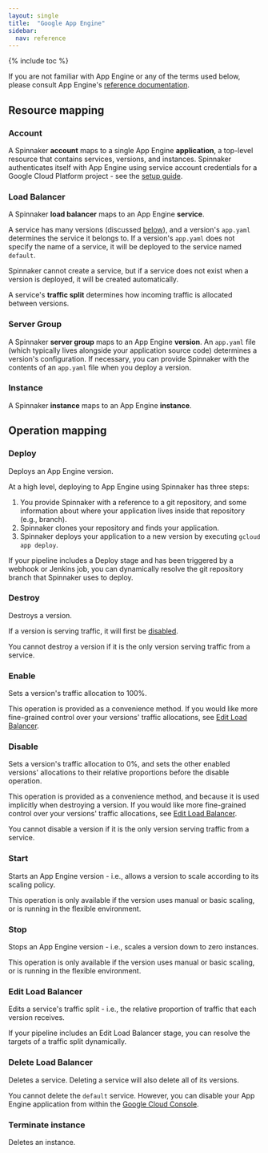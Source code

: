 ```yaml
---
layout: single
title:  "Google App Engine"
sidebar:
  nav: reference
---
```


{% include toc %}

If you are not familiar with App Engine or any of the terms used below, please consult
App Engine's [reference documentation](https://cloud.google.com/appengine/docs).

## Resource mapping

### Account
A Spinnaker **account** maps to a single App Engine **application**, a top-level resource that contains 
services, versions, and instances. Spinnaker authenticates itself with App Engine
using service account credentials for a Google Cloud Platform project - 
see the [setup guide](/setup/providers/appengine). 

### Load Balancer
A Spinnaker **load balancer** maps to an App Engine **service**. 

A service has many versions (discussed [below](#server-group)), and a version's `app.yaml` determines the service
it belongs to. If a version's `app.yaml` does not specify the name of a service, it will be deployed to the service named `default`.

Spinnaker cannot create a service, but if a service does not exist when a version is deployed, it will be created automatically. 

A service's **traffic split** determines how incoming traffic is allocated between versions.

### Server Group
A Spinnaker **server group** maps to an App Engine **version**. An `app.yaml` file (which typically lives alongside your application source code) determines
a version's configuration. If necessary, you can provide Spinnaker with the contents of an `app.yaml` 
file when you deploy a version.


### Instance
A Spinnaker **instance** maps to an App Engine **instance**.

## Operation mapping

### Deploy

Deploys an App Engine version.

At a high level, deploying to App Engine using Spinnaker has three steps: 

1. You provide Spinnaker with a reference to a git repository, and some information about where your application lives
inside that repository (e.g., branch).
2. Spinnaker clones your repository and finds your application.
3. Spinnaker deploys your application to a new version by executing `gcloud app deploy`.

If your pipeline includes a Deploy stage and has been triggered by a webhook or Jenkins job, you can dynamically resolve the git repository branch that Spinnaker uses to deploy.

### Destroy 

Destroys a version.

If a version is serving traffic, it will first be [disabled](#disable).

You cannot destroy a version if it is the only version serving traffic from a service.

### Enable

Sets a version's traffic allocation to 100%.

This operation is provided as a convenience method. If
you would like more fine-grained control over your versions' traffic allocations, see [Edit Load Balancer](#edit-load-balancer).

### Disable

Sets a version's traffic allocation to 0%, and sets the other enabled versions' allocations to their
relative proportions before the disable operation.

This operation is provided as a convenience method, and because it is used implicitly when destroying a version. If you would like more fine-grained control over your versions' traffic allocations, see [Edit Load Balancer](#edit-load-balancer).

You cannot disable a version if it is the only version serving traffic from a service.

### Start

Starts an App Engine version - i.e., allows a version to scale according to its scaling policy.

This operation is only available if the version uses manual or basic scaling, or is running in the flexible environment.

### Stop

Stops an App Engine version - i.e., scales a version down to zero instances.

This operation is only available if the version uses manual or basic scaling, or is running in the flexible environment.

### Edit Load Balancer

Edits a service's traffic split - i.e., the relative proportion of traffic that each version receives.

If your pipeline includes an Edit Load Balancer stage, you can resolve the targets of a traffic split dynamically.

### Delete Load Balancer

Deletes a service. Deleting a service will also delete all of its versions. 

You cannot delete the `default` service. However, you can disable your App Engine application from within the
[Google Cloud Console](https://console.cloud.google.com).

### Terminate instance

Deletes an instance.
